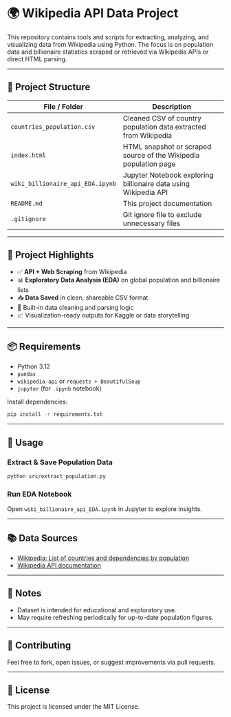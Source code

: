 # 🌍 Wikipedia API Data Project

This repository contains tools and scripts for extracting, analyzing, and visualizing data from Wikipedia using Python. The focus is on population data and billionaire statistics scraped or retrieved via Wikipedia APIs or direct HTML parsing.

---

## 📁 Project Structure

| File / Folder                 | Description                                                                 |
|------------------------------|-----------------------------------------------------------------------------|
| `countries_population.csv`   | Cleaned CSV of country population data extracted from Wikipedia             |
| `index.html`                 | HTML snapshot or scraped source of the Wikipedia population page            |
| `wiki_billionaire_api_EDA.ipynb` | Jupyter Notebook exploring billionaire data using Wikipedia API             |
| `README.md`                  | This project documentation                                                  |
| `.gitignore`                 | Git ignore file to exclude unnecessary files                                |

---

## 🧠 Project Highlights

- ✅ **API + Web Scraping** from Wikipedia  
- 📊 **Exploratory Data Analysis (EDA)** on global population and billionaire lists  
- 📥 **Data Saved** in clean, shareable CSV format  
- 🧹 Built-in data cleaning and parsing logic  
- 📈 Visualization-ready outputs for Kaggle or data storytelling

---

## 📦 Requirements

- Python 3.12
- `pandas`
- `wikipedia-api` or `requests + BeautifulSoup`
- `jupyter` (for `.ipynb` notebook)

Install dependencies:
```bash
pip install -r requirements.txt
```

---

## 🚀 Usage

### Extract & Save Population Data
```bash
python src/extract_population.py
```

### Run EDA Notebook
Open `wiki_billionaire_api_EDA.ipynb` in Jupyter to explore insights.

---

## 📚 Data Sources

- [Wikipedia: List of countries and dependencies by population](https://en.wikipedia.org/wiki/List_of_countries_and_dependencies_by_population)
- [Wikipedia API documentation](https://pypi.org/project/Wikipedia-API/)

---

## 📌 Notes

- Dataset is intended for educational and exploratory use.
- May require refreshing periodically for up-to-date population figures.

---

## 🤝 Contributing

Feel free to fork, open issues, or suggest improvements via pull requests.

---

## 🪪 License

This project is licensed under the MIT License.
